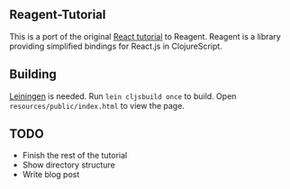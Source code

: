 ## Reagent-Tutorial
This is a port of the original [React tutorial](http://facebook.github.io/react/docs/tutorial.html) to Reagent. Reagent is a library providing simplified bindings for React.js in ClojureScript.

## Building
[Leiningen](leiningen.org) is needed. Run `lein cljsbuild once` to build. Open `resources/public/index.html` to view the page.


## TODO
- Finish the rest of the tutorial
- Show directory structure
- Write blog post
